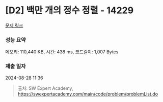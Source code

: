 # [D2] 백만 개의 정수 정렬 - 14229 

[문제 링크](https://swexpertacademy.com/main/code/problem/problemDetail.do?contestProbId=AX_Y-4T6-yoDFAVy) 

### 성능 요약

메모리: 110,440 KB, 시간: 438 ms, 코드길이: 1,007 Bytes

### 제출 일자

2024-08-28 11:36



> 출처: SW Expert Academy, https://swexpertacademy.com/main/code/problem/problemList.do